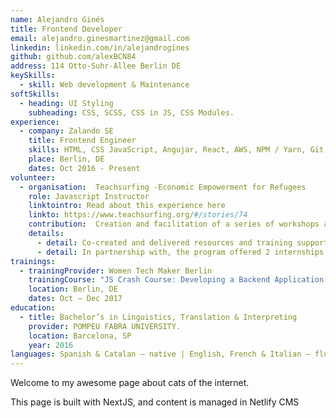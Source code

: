 ```yaml
---
name: Alejandro Ginés
title: Frontend Developer
email: alejandro.ginesmartinez@gmail.com
linkedin: linkedin.com/in/alejandrogines
github: github.com/alexBCN84
address: 114 Otto-Suhr-Allee Berlin DE
keySkills:
  - skill: Web development & Maintenance
softSkills:
  - heading: UI Styling
    subheading: CSS, SCSS, CSS in JS, CSS Modules.
experience:
  - company: Zalando SE
    title: Frontend Engineer
    skills: HTML, CSS JavaScript, Angujar, React, AWS, NPM / Yarn, Git, NodeJS
    place: Berlin, DE
    dates: Oct 2016 - Present
volunteer: 
  - organisation:  Teachsurfing -Economic Empowerment for Refugees
    role: Javascript Instructor 
    linktointro: Read about this experience here
    linkto: https://www.teachsurfing.org/#/stories/74
    contribution:  Creation and facilitation of a series of workshops around basic Javacript and the DOM
    details:
      - detail: Co-created and delivered resources and training supporting Syrian refugees to get into Berlin the Tech scene.
      - detail: In partnership with, the program offered 2 internships for most successful candidates.
trainings:
  - trainingProvider: Women Tech Maker Berlin
    trainingCourse: "JS Crash Course: Developing a Backend Application with NodeJS" 
    location: Berlin, DE
    dates: Oct – Dec 2017
education:
  - title: Bachelor’s in Linguistics, Translation & Interpreting
    provider: POMPEU FABRA UNIVERSITY.
    location: Barcelona, SP
    year: 2016
languages: Spanish & Catalan – native | English, French & Italian – fluent | German – intermediate level
---
```

Welcome to my awesome page about cats of the internet. 

This page is built with NextJS, and content is managed in Netlify CMS